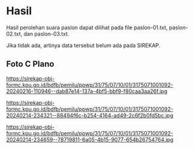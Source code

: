 # Hasil

Hasil perolehan suara paslon dapat dilihat pada file paslon-01.txt, paslon-02.txt, dan paslon-03.txt.

Jika tidak ada, artinya data tersebut belum ada pada SIREKAP.

## Foto C Plano

https://sirekap-obj-formc.kpu.go.id/bdfb/pemilu/ppwp/31/75/07/10/01/3175071001092-20240216-110946--dab87e14-137a-4bf5-bbf9-f80caa3aa26f.jpg

https://sirekap-obj-formc.kpu.go.id/bdfb/pemilu/ppwp/31/75/07/10/01/3175071001092-20240214-234321--88494f6c-b254-4164-ad49-2c6f2b0fd5bc.jpg

https://sirekap-obj-formc.kpu.go.id/bdfb/pemilu/ppwp/31/75/07/10/01/3175071001092-20240214-234659--78719811-6a05-4b15-9077-654b26754764.jpg
